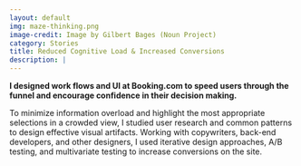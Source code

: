 ```yaml
---
layout: default
img: maze-thinking.png
image-credit: Image by Gilbert Bages (Noun Project)
category: Stories
title: Reduced Cognitive Load & Increased Conversions
description: |
---
```

**I designed work flows and UI at Booking.com to speed users through the funnel and encourage confidence in their decision making.**

To minimize information overload and highlight the most appropriate selections in a crowded view, I studied user research and common patterns to design effective visual artifacts. Working with copywriters, back-end developers, and other designers, I used iterative design approaches, A/B testing, and multivariate testing to increase conversions on the site.
